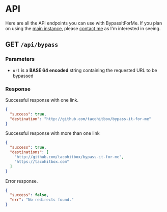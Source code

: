 # API

Here are all the API endpoints you can use with BypassItForMe. If you plan on using the [main instance](https://bifm.tacohitbox.com), please [contact me](https://tacohitbox.com/) as I'm interested in seeing.

## GET ``/api/bypass``

### Parameters

- ``url`` is a **BASE 64 encoded** string containing the requested URL to be bypassed

### Response

Successful response with one link.

```json
{
  "success": true,
  "destination": "http://github.com/tacohitbox/bypass-it-for-me"
}
```

Successful response with more than one link
```json
{
  "success": true,
  "destinations": [
    "http://github.com/tacohitbox/bypass-it-for-me",
    "https://tacohitbox.com"
  ]
}
```

Error response.

```json
{
  "success": false,
  "err": "No redirects found."
}
```